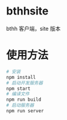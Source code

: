 # bthhsite

bthh 客户端，site 版本

# 使用方法

```sh
# 安装
npm install
# 启动开发服务器
npm start
# 编译文件
npm run build
# 启动服务器
npm run server
```